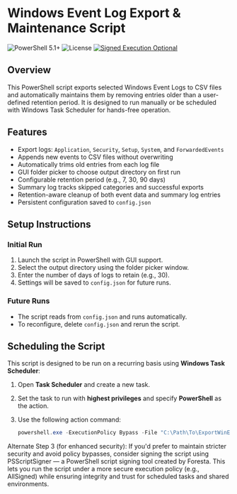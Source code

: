 # Windows Event Log Export & Maintenance Script

![PowerShell 5.1+](https://img.shields.io/badge/PowerShell-5.1%2B-blue)
![License](https://img.shields.io/badge/license-Custom-lightgrey)
[![Signed Execution Optional](https://img.shields.io/badge/Execution-Signing%20Optional-green)](https://github.com/wolfheartrising/PSScriptSigner/blob/main/PSScriptSigner.ps1)

## Overview

This PowerShell script exports selected Windows Event Logs to CSV files and automatically maintains them by removing entries older than a user-defined retention period. It is designed to run manually or be scheduled with Windows Task Scheduler for hands-free operation.

## Features

- Export logs: `Application`, `Security`, `Setup`, `System`, and `ForwardedEvents`
- Appends new events to CSV files without overwriting
- Automatically trims old entries from each log file
- GUI folder picker to choose output directory on first run
- Configurable retention period (e.g., 7, 30, 90 days)
- Summary log tracks skipped categories and successful exports
- Retention-aware cleanup of both event data and summary log entries
- Persistent configuration saved to `config.json`

## Setup Instructions

### Initial Run
1. Launch the script in PowerShell with GUI support.
2. Select the output directory using the folder picker window.
3. Enter the number of days of logs to retain (e.g., 30).
4. Settings will be saved to `config.json` for future runs.

### Future Runs
- The script reads from `config.json` and runs automatically.
- To reconfigure, delete `config.json` and rerun the script.

## Scheduling the Script

This script is designed to be run on a recurring basis using **Windows Task Scheduler**:

1. Open **Task Scheduler** and create a new task.

2. Set the task to run with **highest privileges** and specify **PowerShell** as the action.

3. Use the following action command:
   ```powershell
   powershell.exe -ExecutionPolicy Bypass -File "C:\Path\To\ExportWinEventLog.ps1"
Alternate Step 3 (for enhanced security):
If you'd prefer to maintain stricter security and avoid policy bypasses, consider signing the script using PSScriptSigner — a PowerShell script signing tool created by Foresta.
This lets you run the script under a more secure execution policy (e.g., AllSigned) while ensuring integrity and trust for scheduled tasks and shared environments.
